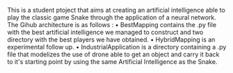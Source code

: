 This is a student ptoject that aims at creating an artificial intelligence able to play the classic game Snake through the application of a neural network.
The Gihub architecture is as follows :
• BestMapping contains the .py file with the best artificial intelligence we managed to construct and two directory with the best players we have obtained.
• HybridMapping is an experimental follow up.
• IndustrialApplication is a directory containing a .py file that modelizes the use of drone able to get an object and carry it back to it's starting point by using the same Artificial Intelligence as the Snake.
